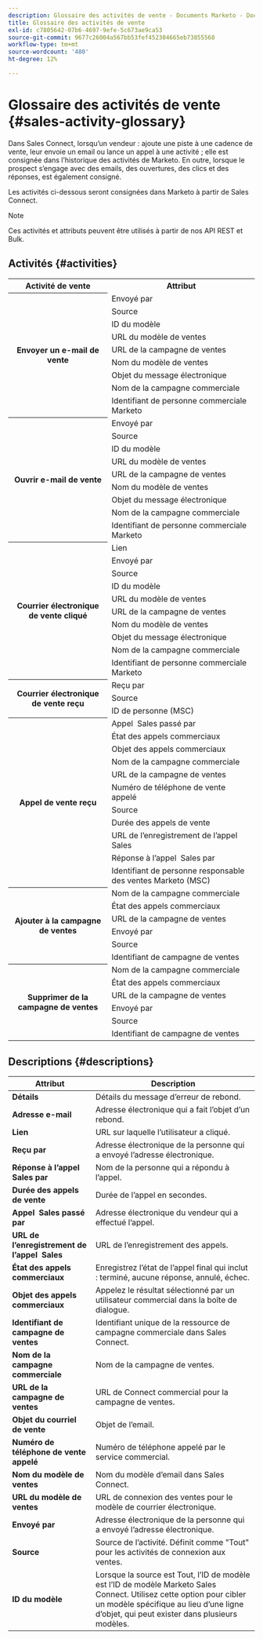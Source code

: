 ```yaml
---
description: Glossaire des activités de vente - Documents Marketo - Documentation du produit
title: Glossaire des activités de vente
exl-id: c7805642-07b6-4697-9efe-5c673ae9ca53
source-git-commit: 9677c26004a567bb53fef452304665eb73855568
workflow-type: tm+mt
source-wordcount: '480'
ht-degree: 12%

---
```


# Glossaire des activités de vente {#sales-activity-glossary}

Dans Sales Connect, lorsqu’un vendeur : ajoute une piste à une cadence de vente, leur envoie un email ou lance un appel à une activité ; elle est consignée dans l’historique des activités de Marketo. En outre, lorsque le prospect s’engage avec des emails, des ouvertures, des clics et des réponses, est également consigné.

Les activités ci-dessous seront consignées dans Marketo à partir de Sales Connect.

>[!NOTE]
>
>Ces activités et attributs peuvent être utilisés à partir de nos API REST et Bulk.

## Activités {#activities}

<table>
 <tr>
  <th>Activité de vente</th>
  <th>Attribut</th>
 </tr>
 <tr>
  <th rowspan="9">Envoyer un e-mail de vente</th>
  <td>Envoyé par</td>
 </tr>
 <tr>
  <td>Source</td>
 </tr>
 <tr>
  <td>ID du modèle</td>
 </tr>
 <tr>
  <td>URL du modèle de ventes</td>
 </tr>
 <tr>
  <td>URL de la campagne de ventes</td>
 </tr>
 <tr>
  <td>Nom du modèle de ventes</td>
 </tr>
 <tr>
  <td>Objet du message électronique</td>
 </tr>
 <tr>
  <td>Nom de la campagne commerciale</td>
 </tr>
 <tr>
  <td>Identifiant de personne commerciale Marketo</td>
 </tr>
 <tr>
  <th rowspan="9">Ouvrir e-mail de vente</th>
  <td>Envoyé par</td>
 </tr>
 <tr>
  <td>Source</td>
 </tr>
 <tr>
  <td>ID du modèle</td>
 </tr>
 <tr>
  <td>URL du modèle de ventes</td>
 </tr>
 <tr>
  <td>URL de la campagne de ventes</td>
 </tr>
 <tr>
  <td>Nom du modèle de ventes</td>
 </tr>
 <tr>
  <td>Objet du message électronique</td>
 </tr>
 <tr>
  <td>Nom de la campagne commerciale</td>
 </tr>
 <tr>
  <td>Identifiant de personne commerciale Marketo</td>
 </tr>
 <tr>
  <th rowspan="10">Courrier électronique de vente cliqué</th>
  <td>Lien</td>
 </tr>
 <tr>
  <td>Envoyé par</td>
 </tr>
 <tr>
  <td>Source</td>
 </tr>
 <tr>
  <td>ID du modèle</td>
 </tr>
 <tr>
  <td>URL du modèle de ventes</td>
 </tr>
 <tr>
  <td>URL de la campagne de ventes</td>
 </tr>
 <tr>
  <td>Nom du modèle de ventes</td>
 </tr>
 <tr>
  <td>Objet du message électronique</td>
 </tr>
 <tr>
  <td>Nom de la campagne commerciale</td>
 </tr>
 <tr>
  <td>Identifiant de personne commerciale Marketo</td>
 </tr>
<tr>
  <th rowspan="3">Courrier électronique de vente reçu</th>
  <td>Reçu par</td>
 </tr>
 <tr>
  <td>Source</td>
 </tr>
 <tr>
  <td>ID de personne (MSC)</td>
 </tr>
 <tr>
  <th rowspan="11">Appel de vente reçu</th>
  <td>Appel  Sales passé par</td>
 </tr>
 <tr>
  <td>État des appels commerciaux</td>
 </tr>
 <tr>
  <td>Objet des appels commerciaux</td>
 </tr>
 <tr>
  <td>Nom de la campagne commerciale</td>
 </tr>
 <tr>
  <td>URL de la campagne de ventes</td>
 </tr>
 <tr>
  <td>Numéro de téléphone de vente appelé</td>
 </tr>
 <tr>
  <td>Source</td>
 </tr>
 <tr>
  <td>Durée des appels de vente</td>
 </tr>
 <tr>
  <td>URL de l’enregistrement de l’appel  Sales</td>
 </tr>
  <tr>
  <td>Réponse à l’appel  Sales par</td>
 </tr>
 <tr>
  <td>Identifiant de personne responsable des ventes Marketo (MSC)</td>
 </tr>
 <tr>
  <th rowspan="6">Ajouter à la campagne de ventes</th>
  <td>Nom de la campagne commerciale</td>
 </tr>
 <tr>
  <td>État des appels commerciaux</td>
 </tr>
 <tr>
  <td>URL de la campagne de ventes</td>
 </tr>
 <tr>
  <td>Envoyé par</td>
 </tr>
 <tr>
  <td>Source</td>
 </tr>
 <tr>
  <td>Identifiant de campagne de ventes</td>
 </tr>
 <tr>
  <th rowspan="6">Supprimer de la campagne de ventes</th>
  <td>Nom de la campagne commerciale</td>
 </tr>
 <tr>
  <td>État des appels commerciaux</td>
 </tr>
 <tr>
  <td>URL de la campagne de ventes</td>
 </tr>
 <tr>
  <td>Envoyé par</td>
 </tr>
 <tr>
  <td>Source</td>
 </tr>
 <tr>
  <td>Identifiant de campagne de ventes</td>
 </tr>
</table>

## Descriptions {#descriptions}

<table> 
 <tr>
  <th>Attribut</th>
  <th>Description</th>
 </tr>
 <tbody> 
 <tr> 
   <td><strong>Détails</strong></td> 
   <td>Détails du message d’erreur de rebond.</td> 
  </tr> 
  <tr> 
   <td><strong>Adresse e-mail</strong></td> 
   <td>Adresse électronique qui a fait l’objet d’un rebond.</td> 
  </tr> 
  <tr> 
   <td><strong>Lien</strong></td> 
   <td>URL sur laquelle l’utilisateur a cliqué.</td> 
  </tr> 
  <tr> 
   <td><strong>Reçu par</strong></td> 
   <td>Adresse électronique de la personne qui a envoyé l’adresse électronique.</td> 
  </tr>
  <tr> 
   <td><strong>Réponse à l’appel  Sales par</strong></td> 
   <td>Nom de la personne qui a répondu à l’appel.</td> 
  </tr>
  <tr> 
   <td><strong>Durée des appels de vente</strong></td> 
   <td>Durée de l’appel en secondes.</td> 
  </tr>
  <tr> 
   <td><strong>Appel  Sales passé par</strong></td> 
   <td>Adresse électronique du vendeur qui a effectué l’appel.</td> 
  </tr>
  <tr> 
   <td><strong>URL de l’enregistrement de l’appel  Sales</strong></td> 
   <td>URL de l’enregistrement des appels.</td> 
  </tr>
  <tr> 
   <td><strong>État des appels commerciaux</strong></td> 
   <td>Enregistrez l’état de l’appel final qui inclut : terminé, aucune réponse, annulé, échec.</td> 
  </tr>
  <tr> 
   <td><strong>Objet des appels commerciaux</strong></td> 
   <td>Appelez le résultat sélectionné par un utilisateur commercial dans la boîte de dialogue.</td> 
  </tr>
  <tr> 
   <td><strong>Identifiant de campagne de ventes</strong></td> 
   <td>Identifiant unique de la ressource de campagne commerciale dans Sales Connect.</td> 
  </tr>
  <tr> 
   <td><strong>Nom de la campagne commerciale</strong></td> 
   <td>Nom de la campagne de ventes.</td> 
  </tr>
  <tr> 
   <td><strong>URL de la campagne de ventes</strong></td> 
   <td>URL de Connect commercial pour la campagne de ventes.</td> 
  </tr>
  <tr> 
   <td><strong>Objet du courriel de vente</strong></td> 
   <td>Objet de l’email.</td> 
  </tr>
  <tr> 
   <td><strong>Numéro de téléphone de vente appelé</strong></td> 
   <td>Numéro de téléphone appelé par le service commercial.</td> 
  </tr>
  <tr> 
   <td><strong>Nom du modèle de ventes</strong></td> 
   <td>Nom du modèle d’email dans Sales Connect.</td> 
  </tr>
  <tr> 
   <td><strong>URL du modèle de ventes</strong></td> 
   <td>URL de connexion des ventes pour le modèle de courrier électronique.</td> 
  </tr>
  <tr> 
   <td><strong>Envoyé par</strong></td>
   <td>Adresse électronique de la personne qui a envoyé l’adresse électronique.</td> 
  </tr> 
  <tr> 
   <td><strong>Source</strong></td> 
   <td>Source de l’activité. Définit comme "Tout" pour les activités de connexion aux ventes.</td> 
  </tr> 
  <tr> 
   <td><strong>ID du modèle</strong></td> 
   <td>Lorsque la source est Tout, l’ID de modèle est l’ID de modèle Marketo Sales Connect. Utilisez cette option pour cibler un modèle spécifique au lieu d’une ligne d’objet, qui peut exister dans plusieurs modèles.
</td> 
  </tr> 
 </tbody> 
</table>
